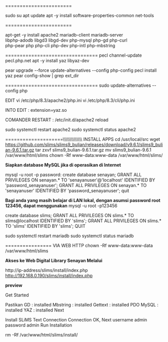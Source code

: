 =======================

sudo su
apt update
apt -y install software-properties-common net-tools

=======================

apt-get -y install apache2 mariadb-client mariadb-server \
libphp-adodb libgd3 libgd-dev php-mysql php-gd php-curl \
php-pear php php-cli php-dev php-intl php-mbstring

================================
pecl channel-update pecl.php.net
apt -y install yaz libyaz-dev

pear upgrade --force
update-alternatives --config php-config
pecl install yaz
pear config-show | grep ext_dir

================================
sudo update-alternatives --config php

EDIT
vi /etc/php/8.3/apache2/php.ini
vi /etc/php/8.3/cli/php.ini

INTO EDIT :
extension=yaz.so

COMANDER RESTART :
/etc/init.d/apache2 reload

sudo systemctl restart apache2
sudo systemctl status apache2

====================\\\\\\\\\\\\\\\\\\\\\\\\\\\\ INSTALL APPS
cd /usr/local/src
wget https://github.com/slims/slims9_bulian/releases/download/v9.6.1/slims9_bulian-9.6.1.tar.gz
tar zxvf slims9_bulian-9.6.1.tar.gz
mv slims9_bulian-9.6.1 /var/www/html/slims
chown -Rf www-data:www-data /var/www/html/slims/

**Siapkan database MySQL jika di operasikan di Internet**

mysql -u root -p
password:
create database senayan;
GRANT ALL PRIVILEGES ON senayan.* TO 'senayanuser'@'localhost' IDENTIFIED BY 'password_senayanuser';
GRANT ALL PRIVILEGES ON senayan.* TO 'senayanuser' IDENTIFIED BY 'password_senayanuser';
quit

**Bagi anda yang masih belajar di LAN lokal, dengan asumsi password root 123456, dapat menggunakan**
mysql -u root -p123456

create database slims;
GRANT ALL PRIVILEGES ON slims.* TO slims@localhost IDENTIFIED BY 'slims';
GRANT ALL PRIVILEGES ON slims.* TO 'slims' IDENTIFIED BY 'slims';
QUIT

sudo systemctl restart mariadb 
sudo systemctl status mariadb

================ VIA WEB HTTP
chown -Rf www-data:www-data /var/www/html/slims

**Akses ke Web Digital Library Senayan Melalui**

http://ip-address/slims/install/index.php
http://192.168.0.190/slims/install/index.php

**preview**

Get Started

Pastikan
  GD : installed
  Mbstring : installed
  Gettext : installed
  PDO MySQL : installed
  YAZ : installed
Next

Install SLiMS
Text Connection
Connection OK, Next
  username admin
  password admin
Run Installation

rm -Rf /var/www/html/slims/install/








